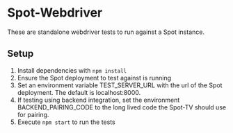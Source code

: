 # Spot-Webdriver

These are standalone webdriver tests to run against a Spot instance.

## Setup
1. Install dependencies with `npm install`
1. Ensure the Spot deployment to test against is running
1. Set an environment variable TEST_SERVER_URL with the url of the Spot deployment. The default is localhost:8000.
1. If testing using backend integration, set the environment BACKEND_PAIRING_CODE to the long lived code the Spot-TV should use for pairing.
1. Execute `npm start` to run the tests
